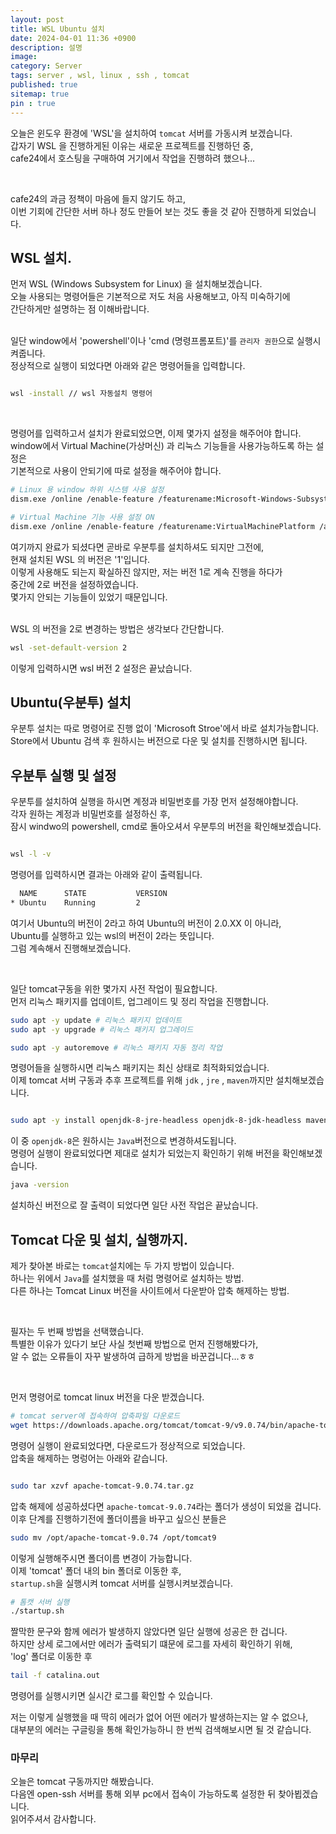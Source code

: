 ```yaml
---
layout: post
title: WSL Ubuntu 설치
date: 2024-04-01 11:36 +0900
description: 설명
image:
category: Server
tags: server , wsl, linux , ssh , tomcat
published: true
sitemap: true
pin : true
---
```


오늘은 윈도우 환경에 'WSL'을 설치하여 `tomcat` 서버를 가동시켜 보겠습니다.    
갑자기 WSL 을 진행하게된 이유는 새로운 프로젝트를 진행하던 중,   
cafe24에서 호스팅을 구매하여 거기에서 작업을 진행하려 했으나...    

<br/>

cafe24의 과금 정책이 마음에 들지 않기도 하고,   
이번 기회에 간단한 서버 하나 정도 만들어 보는 것도 좋을 것 같아 진행하게 되었습니다.   

## WSL 설치.

먼저 WSL (Windows Subsystem for Linux) 을 설치해보겠습니다.    
오늘 사용되는 명령어들은 기본적으로 저도 처음 사용해보고, 아직 미숙하기에   
간단하게만 설명하는 점 이해바랍니다.    
<br/>

일단 window에서 'powershell'이나 'cmd (명령프롬포트)'를 `관리자 권한`으로 실행시켜줍니다.   
정상적으로 실행이 되었다면 아래와 같은 명령어들을 입력합니다.

````bash

wsl -install // wsl 자동설치 명령어

````
<br/>

명령어를 입력하고서 설치가 완료되었으면, 이제 몇가지 설정을 해주어야 합니다.   
window에서 Virtual Machine(가상머신) 과 리눅스 기능들을 사용가능하도록 하는 설정은   
기본적으로 사용이 안되기에 따로 설정을 해주어야 합니다.


````bash
# Linux 용 window 하위 시스템 사용 설정
dism.exe /online /enable-feature /featurename:Microsoft-Windows-Subsystem-Linux /all /norestart

# Virtual Machine 기능 사용 설정 ON
dism.exe /online /enable-feature /featurename:VirtualMachinePlatform /all /norestart

````

여기까지 완료가 되셨다면 곧바로 우분투를 설치하셔도 되지만 그전에,   
현재 설치된 WSL 의 버전은 '1'입니다.   
이렇게 사용해도 되는지 확실하진 않지만, 저는 버전 1로 계속 진행을 하다가   
중간에 2로 버전을 설정하였습니다.   
몇가지 안되는 기능들이 있었기 때문입니다.   
<br/>

WSL 의 버전을 2로 변경하는 방법은 생각보다 간단합니다.   

````bash
wsl -set-default-version 2
````

이렇게 입력하시면 wsl 버전 2 설정은 끝났습니다.


## Ubuntu(우분투) 설치

우분투 설치는 따로 명령어로 진행 없이 'Microsoft Stroe'에서 바로 설치가능합니다.   
Store에서 Ubuntu 검색 후 원하시는 버전으로 다운 및 설치를 진행하시면 됩니다.


## 우분투 실행 및 설정

우분투를 설치하여 실행을 하시면 계정과 비밀번호를 가장 먼저 설정해야합니다.   
각자 원하는 계정과 비밀번호를 설정하신 후,   
잠시 windwo의 powershell, cmd로 돌아오셔서 우분투의 버전을 확인해보겠습니다.   

````bash

wsl -l -v

````

명령어를 입력하시면 결과는 아래와 같이 출력됩니다.   

````bash
  NAME      STATE           VERSION
* Ubuntu    Running         2
````

여기서 Ubuntu의 버전이 2라고 하여 Ubuntu의 버전이 2.0.XX 이 아니라,   
Ubuntu를 실행하고 있는 wsl의 버전이 2라는 뜻입니다.   
그럼 계속해서 진행해보겠습니다.   

<br/>

일단 tomcat구동을 위한 몇가지 사전 작업이 필요합니다.   
먼저 리눅스 패키지를 업데이트, 업그레이드 및 정리 작업을 진행합니다.


````bash
sudo apt -y update # 리눅스 패키지 업데이트
sudo apt -y upgrade # 리눅스 패키지 업그레이드

sudo apt -y autoremove # 리눅스 패키지 자동 정리 작업
````

명령어들을 실행하시면 리눅스 패키지는 최신 상태로 최적화되었습니다.   
이제 tomcat 서버 구동과 추후 프로젝트를 위해 `jdk` , `jre` , `maven`까지만 설치해보겠습니다.

````bash

sudo apt -y install openjdk-8-jre-headless openjdk-8-jdk-headless maven

````

이 중 `openjdk-8`은 원하시는 `Java`버전으로 변경하셔도됩니다.   
명령어 실행이 완료되었다면 제대로 설치가 되었는지 확인하기 위해 버전을 확인해보겠습니다.   


````bash
java -version
````

설치하신 버전으로 잘 출력이 되었다면 일단 사전 작업은 끝났습니다.   



## Tomcat 다운 및 설치, 실행까지.

제가 찾아본 바로는 `tomcat`설치에는 두 가지 방법이 있습니다.    
하나는 위에서 `Java`를 설치했을 때 처럼 명령어로 설치하는 방법.   
다른 하나는 Tomcat Linux 버전을 사이트에서 다운받아 압축 해제하는 방법.

</br>

필자는 두 번째 방법을 선택했습니다.   
특별한 이유가 있다기 보단 사실 첫번째 방법으로 먼저 진행해봤다가,   
알 수 없는 오류들이 자꾸 발생하여 급하게 방법을 바꾼겁니다...ㅎㅎ

<br/>

먼저 명령어로 tomcat linux 버전을 다운 받겠습니다.   

````bash
# tomcat server에 접속하여 압축파일 다운로드
wget https://downloads.apache.org/tomcat/tomcat-9/v9.0.74/bin/apache-tomcat-9.0.74.tar.gz 
````

명령어 실행이 완료되었다면, 다운로드가 정상적으로 되었습니다.   
압축을 해제하는 명렁어는 아래와 같습니다.   

````bash

sudo tar xzvf apache-tomcat-9.0.74.tar.gz

````

압축 해제에 성공하셨다면 `apache-tomcat-9.0.74`라는 폴더가 생성이 되었을 겁니다.   
이후 단계를 진행하기전에 폴더이름을 바꾸고 싶으신 분들은 

````bash
sudo mv /opt/apache-tomcat-9.0.74 /opt/tomcat9
````

이렇게 실행해주시면 폴더이름 변경이 가능합니다.   
이제 'tomcat' 폴더 내의 bin 폴더로 이동한 후,   
`startup.sh`을 실행시켜 tomcat 서버를 실행시켜보겠습니다.   

````bash
# 톰캣 서버 실행
./startup.sh
````

짤막한 문구와 함께 에러가 발생하지 않았다면 일단 실행에 성공은 한 겁니다.   
하지만 상세 로그에서만 에러가 출력되기 떄문에 로그를 자세히 확인하기 위해,   
'log' 폴더로 이동한 후   

````bash
tail -f catalina.out
````

명령어를 실행시키면 실시간 로그를 확인할 수 있습니다.   

저는 이렇게 실행했을 때 딱히 에러가 없어 어떤 에러가 발생하는지는 알 수 없으나,   
대부분의 에러는 구글링을 통해 확인가능하니 한 번씩 검색해보시면 될 것 같습니다.   

### 마무리

오늘은 tomcat 구동까지만 해봤습니다.   
다음엔 open-ssh 서버를 통해 외부 pc에서 접속이 가능하도록 설정한 뒤 찾아뵙겠습니다.   
읽어주셔서 감사합니다. 
